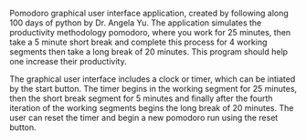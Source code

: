 Pomodoro graphical user interface application, created by following along 100 days of python by Dr. Angela Yu. 
The application simulates the productivity methodology pomodoro, where you work for 25 minutes, then take a 5
minute short break and complete this process for 4 working segments then take a long break of 20 minutes. This
program should help one increase their productivity. 

The graphical user interface includes a clock or timer, which can be intiated by the start button. The timer 
begins in the working segment for 25 minutes, then the short break segment for 5 minutes and finally after the
fourth iteration of the working segments begins the long break of 20 minutes. The user can reset the timer and
begin a new pomodoro run using the reset button.
